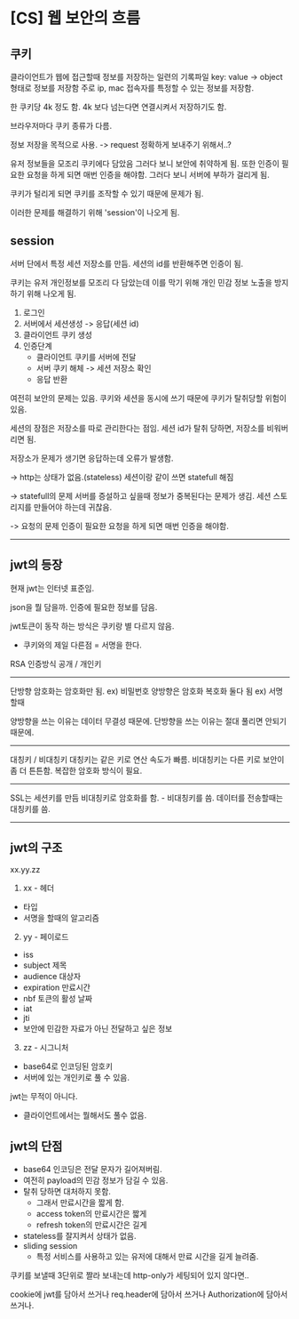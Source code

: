 # [CS] 웹 보안의 흐름

## 쿠키
클라이언트가 웹에 접근할때 정보를 저장하는 일련의 기록파일
key: value -> object 형태로 정보를 저장함
주로 ip, mac 접속자를 특정할 수 있는 정보를 저장함.

한 쿠키당 4k 정도 함.
4k 보다 넘는다면 연결시켜서 저장하기도 함.

브라우저마다 쿠키 종류가 다름.

정보 저장을 목적으로 사용.
-> request 정확하게 보내주기 위해서..?

유저 정보들을 모조리 쿠키에다 담았음
그러다 보니 보안에 취약하게 됨. 또한 인증이 필요한 요청을 하게 되면 매번 인증을 해야함.
그러다 보니 서버에 부하가 걸리게 됨.

쿠키가 털리게 되면 쿠키를 조작할 수 있기 때문에 문제가 됨.

이러한 문제를 해결하기 위해 'session'이 나오게 됨.

## session
서버 단에서 특정 세션 저장소를 만듬.
세션의 id를 반환해주면 인증이 됨.

쿠키는 유저 개인정보를 모조리 다 담았는데 이를 막기 위해 개인 민감 정보 노출을 방지하기 위해 나오게 됨.

1. 로그인
2. 서버에서 세션생성 -> 응답(세션 id)
3. 클라이언트 쿠키 생성
4. 인증단계
   - 클라이언트 쿠키를 서버에 전달
   - 서버 쿠키 해체 -> 세션 저장소 확인
   - 응답 반환

여전히 보안의 문제는 있음.
쿠키와 세션을 동시에 쓰기 때문에 쿠키가 탈취당할 위험이 있음.

세션의 장점은 저장소를 따로 관리한다는 점임.
세션 id가 탈취 당하면, 저장소를 비워버리면 됨.

저장소가 문제가 생기면 응답하는데 오류가 발생함.

-> http는 상태가 없음.(stateless)
세션이랑 같이 쓰면 statefull 해짐

-> statefull의 문제 
서버를 증설하고 싶을때 정보가 중복된다는 문제가 생김.
세션 스토리지를 만들어야 하는데 귀찮음.

-> 요청의 문제
인증이 필요한 요청을 하게 되면 매번 인증을 해야함.

---

## jwt의 등장

현재 jwt는 인터넷 표준임.

json을 뭘 담을까.
인증에 필요한 정보를 담음.

jwt토큰이 동작 하는 방식은 쿠키랑 별 다르지 않음.
- 쿠키와의 제일 다른점 = 서명을 한다.

RSA 인증방식
공개 / 개인키

---

단방향 암호화는 암호화만 됨. ex) 비밀번호
양방향은 암호화 복호화 둘다 됨 ex) 서명할때

양방향을 쓰는 이유는 데이터 무결성 때문에.
단방향을 쓰는 이유는 절대 풀리면 안되기 때문에.

---

대칭키 / 비대칭키 
대칭키는 같은 키로 연산 속도가 빠름.
비대칭키는 다른 키로 보안이 좀 더 튼튼함. 복잡한 암호화 방식이 필요.

---

SSL는 세션키를 만듬
비대칭키로 암호화를 함. - 비대칭키를 씀.
데이터를 전송할때는 대칭키를 씀.

---
## jwt의 구조

xx.yy.zz

1. xx - 헤더
- 타입
- 서명을 할때의 알고리즘
2. yy - 페이로드
- iss
- subject 제목
- audience 대상자
- expiration 만료시간
- nbf 토큰의 활성 날짜
- iat 
- jti
- 보안에 민감한 자료가 아닌 전달하고 싶은 정보  
3. zz - 시그니처
- base64로 인코딩된 암호키
- 서버에 있는 개인키로 풀 수 있음.

jwt는 무적이 아니다.
- 클라이언트에서는 뭘해서도 풀수 없음. 

## jwt의 단점
- base64 인코딩은 전달 문자가 길어져버림.
- 여전히 payload의 민감 정보가 담길 수 있음.  
- 탈취 당하면 대처하지 못함.
  - 그래서 만료시간을 짧게 함.
  - access token의 만료시간은 짧게
  - refresh token의 만료시간은 길게
- stateless를 잘지켜서 상태가 없음.
- sliding session 
  - 특정 서비스를 사용하고 있는 유저에 대해서 만료 시간을 길게 늘려줌.

쿠키를 보낼때 3단위로 짤라 보내는데
http-only가 세팅되어 있지 않다면..

cookie에 jwt를 담아서 쓰거나
req.header에 담아서 쓰거나
Authorization에 담아서 쓰거나.